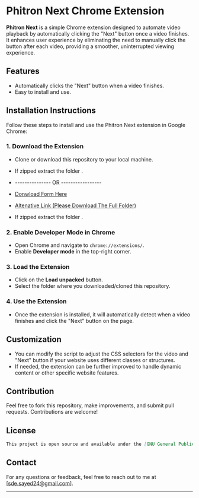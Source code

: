 # Phitron Next Chrome Extension

**Phitron Next** is a simple Chrome extension designed to automate video playback by automatically clicking the "Next" button once a video finishes. It enhances user experience by eliminating the need to manually click the button after each video, providing a smoother, uninterrupted viewing experience.

## Features

- Automatically clicks the "Next" button when a video finishes.
- Easy to install and use.

## Installation Instructions

Follow these steps to install and use the Phitron Next extension in Google Chrome:

### 1. Download the Extension

- Clone or download this repository to your local machine.
- If zipped extract the folder .
- --------------- OR -----------------
- [Donwload Form Here ](https://drive-data-export.usercontent.google.com/download/ai342dcr8of2887ecldbuhpfi1utlqca/obv2j3jr1bjr4qnm76tqntqq61c8rg1r/1733805000000/d211834c-d991-4439-bcc3-a859a0f2caf8/103436386917078150653/ADt3v-PaNOXHX1XbhTyyBZH5VHC1O8jznF3irHlPMpzQSP8MqO0Esx7r30nIAb8zso4ymje3zkjcx6Nx_-v77Efm-EzzCZjcNr-qkJppODt5KBkfdwsndghiL-T806TizsuH5r3pW58qrzkirydmvO4CW9QROeAi353Ez0lIot8yTJPXdg-iGsjTTcvImJx0YVlNN24O2XIFeCF_kwZp5wti6wWK3SHMayksUcD6Pz_uXgx1w98D0FtBYC17qooKtUfa_PprakEYxNPaa5TzpLMBbr2CjzORkL5sOUX-AeuwUie8tAY27Z21a5Dbv-4fp21-JquWSU4C?j=d211834c-d991-4439-bcc3-a859a0f2caf8&user=117817641282&i=0&authuser=0)

- [Altenative Link (Please Download The Full Folder)](https://drive.google.com/drive/folders/1e5MSI6U9XJgeOUreqtjLbxVr1_cShR6H?usp=sharing)
- If zipped extract the folder .


### 2. Enable Developer Mode in Chrome

- Open Chrome and navigate to `chrome://extensions/`.
- Enable **Developer mode** in the top-right corner.

### 3. Load the Extension

- Click on the **Load unpacked** button.
- Select the folder where you downloaded/cloned this repository.

### 4. Use the Extension

- Once the extension is installed, it will automatically detect when a video finishes and click the "Next" button on the page.

## Customization

- You can modify the script to adjust the CSS selectors for the video and "Next" button if your website uses different classes or structures.
- If needed, the extension can be further improved to handle dynamic content or other specific website features.

## Contribution

Feel free to fork this repository, make improvements, and submit pull requests. Contributions are welcome!

## License

```markdown
This project is open source and available under the [GNU General Public License v3.0](LICENSE).

```

## Contact

For any questions or feedback, feel free to reach out to me at [sde.sayed24@gmail.com].

---
